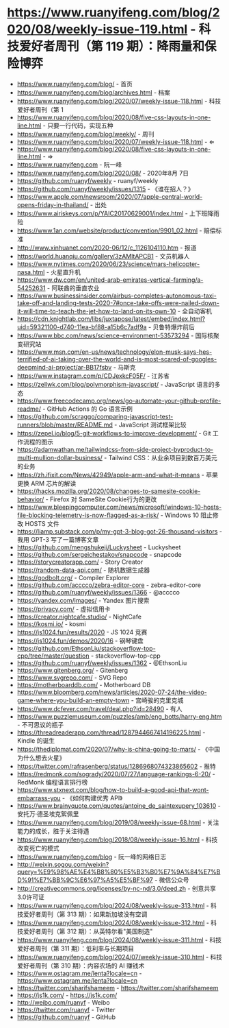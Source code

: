 # https://www.ruanyifeng.com/blog/2020/08/weekly-issue-119.html - 科技爱好者周刊（第 119 期）：降雨量和保险博弈

- https://www.ruanyifeng.com/blog/ - 首页
- https://www.ruanyifeng.com/blog/archives.html - 档案
- https://www.ruanyifeng.com/blog/2020/07/weekly-issue-118.html - 科技爱好者周刊（第 1
- https://www.ruanyifeng.com/blog/2020/08/five-css-layouts-in-one-line.html - 只要一行代码，实现五种
- https://www.ruanyifeng.com/blog/weekly/ - 周刊
- https://www.ruanyifeng.com/blog/2020/07/weekly-issue-118.html - ⇐
- https://www.ruanyifeng.com/blog/2020/08/five-css-layouts-in-one-line.html - ⇒
- https://www.ruanyifeng.com - 阮一峰
- https://www.ruanyifeng.com/blog/2020/08/ - 2020年8月 7日
- https://github.com/ruanyf/weekly - ruanyf/weekly
- https://github.com/ruanyf/weekly/issues/1315 - 《谁在招人？》
- https://www.apple.com/newsroom/2020/07/apple-central-world-opens-friday-in-thailand/ - 出处
- https://www.airiskeys.com/p/YAIC20170629001/index.html - 上下班降雨险
- https://www.1an.com/website/product/convention/9901_02.html - 赔偿标准
- http://www.xinhuanet.com/2020-06/12/c_1126104110.htm - 报道
- https://world.huanqiu.com/gallery/3zAMltAPCB1 - 文员机器人
- https://www.nytimes.com/2020/06/23/science/mars-helicopter-nasa.html - 火星直升机
- https://www.dw.com/en/united-arab-emirates-vertical-farming/a-54252631 - 阿联酋的垂直农业
- https://www.businessinsider.com/airbus-completes-autonomous-taxi-take-off-and-landing-tests-2020-7#once-take-offs-were-nailed-down-it-will-time-to-teach-the-jet-how-to-land-on-its-own-10 - 全自动客机
- https://cdn.knightlab.com/libs/juxtapose/latest/embed/index.html?uid=59321100-d740-11ea-bf88-a15b6c7adf9a - 贝鲁特爆炸前后
- https://www.bbc.com/news/science-environment-53573294 - 国际核聚变研究站
- https://www.msn.com/en-us/news/technology/elon-musk-says-hes-terrified-of-ai-taking-over-the-world-and-is-most-scared-of-googles-deepmind-ai-project/ar-BB17fsbv - 马斯克
- https://www.instagram.com/p/CDJexkcF05F/ - 江苏省
- https://zellwk.com/blog/polymorphism-javascript/ - JavaScript 语言的多态
- https://www.freecodecamp.org/news/go-automate-your-github-profile-readme/ - GitHub Actions 的 Go 语言示例
- https://github.com/scraggo/comparing-javascript-test-runners/blob/master/README.md - JavaScript 测试框架比较
- https://zepel.io/blog/5-git-workflows-to-improve-development/ - Git 工作流程的图示
- https://adamwathan.me/tailwindcss-from-side-project-byproduct-to-multi-mullion-dollar-business/ - Tailwind CSS：从业余项目到数百万美元的业务
- https://zh.ifixit.com/News/42949/apple-arm-and-what-it-means - 苹果更换 ARM 芯片的解读
- https://hacks.mozilla.org/2020/08/changes-to-samesite-cookie-behavior/ - Firefox 对 SameSite Cookie行为的更改
- https://www.bleepingcomputer.com/news/microsoft/windows-10-hosts-file-blocking-telemetry-is-now-flagged-as-a-risk/ - Windows 10 阻止修改 HOSTS 文件
- https://liamp.substack.com/p/my-gpt-3-blog-got-26-thousand-visitors - 我用 GPT-3 写了一篇博客文章
- https://github.com/mengshukeji/Luckysheet - Luckysheet
- https://github.com/sergeichestakov/snapcode - snapcode
- https://storycreatorapp.com/ - Story Creator
- https://random-data-api.com/ - 随机数据生成器
- https://godbolt.org/ - Compiler Explorer
- https://github.com/acccco/zebra-editor-core - zebra-editor-core
- https://github.com/ruanyf/weekly/issues/1366 - @acccco
- https://yandex.com/images/ - Yandex 图片搜索
- https://privacy.com/ - 虚拟信用卡
- https://creator.nightcafe.studio/ - NightCafe
- https://kosmi.io/ - kosmi
- https://js1024.fun/results/2020 - JS 1024 竞赛
- https://js1024.fun/demos/2020/16 - 钢琴键盘
- https://github.com/EthsonLiu/stackoverflow-top-cpp/tree/master/question - stackoverflow-top-cpp
- https://github.com/ruanyf/weekly/issues/1362 - @EthsonLiu
- https://www.gitenberg.org/ - Gitenberg
- https://www.svgrepo.com/ - SVG Repo
- https://motherboarddb.com/ - Motherboard DB
- https://www.bloomberg.com/news/articles/2020-07-24/the-video-game-where-you-build-an-empty-town - 宫崎骏的克里克城
- https://www.dcfever.com/travel/deal.php?id=28490 - 有人
- https://www.puzzlemuseum.com/puzzles/amb/eng_botts/harry-eng.htm - 不可思议的瓶子
- https://threadreaderapp.com/thread/1287944667414196225.html - Kindle 的诞生
- https://thediplomat.com/2020/07/why-is-china-going-to-mars/ - 《中国为什么想去火星》
- https://twitter.com/rafrasenberg/status/1286968074323865602 - 推特
- https://redmonk.com/sogrady/2020/07/27/language-rankings-6-20/ - RedMonk 编程语言排行榜
- https://www.stxnext.com/blog/how-to-build-a-good-api-that-wont-embarrass-you - 《如何构建优秀 API》
- https://www.brainyquote.com/quotes/antoine_de_saintexupery_103610 - 安托万·德圣埃克絮佩里
- https://www.ruanyifeng.com/blog/2019/08/weekly-issue-68.html - 关注能力的成长，胜于关注待遇
- https://www.ruanyifeng.com/blog/2018/08/weekly-issue-16.html - 科技改变死亡的模式
- https://www.ruanyifeng.com/blog - 阮一峰的网络日志
- http://weixin.sogou.com/weixin?query=%E9%98%AE%E4%B8%80%E5%B3%B0%E7%9A%84%E7%BD%91%E7%BB%9C%E6%97%A5%E5%BF%97 - 微信公众号
- http://creativecommons.org/licenses/by-nc-nd/3.0/deed.zh - 创意共享3.0许可证
- https://www.ruanyifeng.com/blog/2024/08/weekly-issue-313.html - 科技爱好者周刊（第 313 期）：如果新加坡没有空调
- https://www.ruanyifeng.com/blog/2024/08/weekly-issue-312.html - 科技爱好者周刊（第 312 期）：从英特尔看"美国制造"
- https://www.ruanyifeng.com/blog/2024/08/weekly-issue-311.html - 科技爱好者周刊（第 311 期）：低利率与长期项目
- https://www.ruanyifeng.com/blog/2024/07/weekly-issue-310.html - 科技爱好者周刊（第 310 期）：内容农场的 AI 赚钱术
- https://www.ostagram.me/lenta?locale=cn - https://www.ostagram.me/lenta?locale=cn
- https://twitter.com/sharifshameem - https://twitter.com/sharifshameem
- https://js1k.com/ - https://js1k.com/
- http://weibo.com/ruanyf - Weibo
- https://twitter.com/ruanyf - Twitter
- https://github.com/ruanyf - GitHub